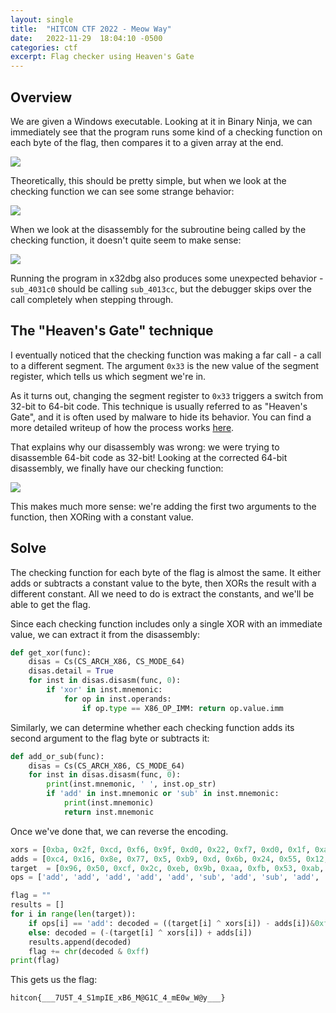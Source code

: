 ```yaml
---
layout: single
title:  "HITCON CTF 2022 - Meow Way"
date:   2022-11-29  18:04:10 -0500
categories: ctf
excerpt: Flag checker using Heaven's Gate
---
```


## Overview

We are given a Windows executable. Looking at it in Binary Ninja, we can immediately see that the program runs some kind of a checking function on each byte of the flag, then compares it to a given array at the end.

![](https://i.imgur.com/feWxnNg.png)

Theoretically, this should be pretty simple, but when we look at the checking function we can see some strange behavior:

![](https://i.imgur.com/ahVV8GT.png)

When we look at the disassembly for the subroutine being called by the checking function, it doesn't quite seem to make sense:

![](https://i.imgur.com/RMKgV2M.png)

Running the program in x32dbg also produces some unexpected behavior -  `sub_4031c0` should be calling `sub_4013cc`, but the debugger skips over the call completely when stepping through.

## The "Heaven's Gate" technique

I eventually noticed that the checking function was making a far call - a call to a different segment. The argument `0x33` is the new value of the segment register, which tells us which segment we're in.

As it turns out, changing the segment register to `0x33` triggers a switch from 32-bit to 64-bit code. This technique is usually referred to as "Heaven's Gate", and it is often used by malware to hide its behavior. You can find a more detailed writeup of how the process works [here](https://reverseengineering.stackexchange.com/questions/16200/how-to-investigate-windows-32-64bit-wow64-transition).

That explains why our disassembly was wrong: we were trying to disassemble 64-bit code as 32-bit! Looking at the corrected 64-bit disassembly, we finally have our checking function:

![](https://i.imgur.com/iH21hlH.png)

This makes much more sense: we're adding the first two arguments to the function, then XORing with a constant value.

## Solve

The checking function for each byte of the flag is almost the same. It either adds or subtracts a constant value to the byte, then XORs the result with a different constant. All we need to do is extract the constants, and we'll be able to get the flag.

Since each checking function includes only a single XOR with an immediate value, we can extract it from the disassembly:

```python
def get_xor(func):
    disas = Cs(CS_ARCH_X86, CS_MODE_64)
    disas.detail = True
    for inst in disas.disasm(func, 0):
        if 'xor' in inst.mnemonic: 
            for op in inst.operands:
                if op.type == X86_OP_IMM: return op.value.imm            
```
Similarly, we can determine whether each checking function adds its second argument to the flag byte or subtracts it:

```python
def add_or_sub(func):
    disas = Cs(CS_ARCH_X86, CS_MODE_64)
    for inst in disas.disasm(func, 0):
        print(inst.mnemonic, ' ', inst.op_str)
        if 'add' in inst.mnemonic or 'sub' in inst.mnemonic:
            print(inst.mnemonic)
            return inst.mnemonic
```

Once we've done that, we can reverse the encoding.

```python
xors = [0xba, 0x2f, 0xcd, 0xf6, 0x9f, 0xd0, 0x22, 0xf7, 0xd0, 0x1f, 0xa8, 0x3d, 0xc7, 0xa5, 0x47, 0x68, 0xd7, 0x4a, 0x96, 0x91, 0x2e, 0x19, 0xc5, 0xe3, 0x88, 0xbd, 0x4e, 0x93, 0x13, 0xf1, 0xcc, 0x47, 0xab, 0xc9, 0x48, 0x2b, 9, 0x50, 0x4f, 0xe9, 0xc0, 0x5e, 0xef, 0x8b, 0x85, 0xcb, 0x55, 0x70]
adds = [0xc4, 0x16, 0x8e, 0x77, 0x5, 0xb9, 0xd, 0x6b, 0x24, 0x55, 0x12, 0x35, 0x76, 0xe7, 0xfb, 0xa0,0xda, 0x34, 0x84, 0xb4, 0xc8, 0x9b, 0xef, 0xb4, 0xb9, 0xa, 0x57, 0x5c, 0xfe, 0xc5, 0x6a, 0x73, 0x49,0xbd, 0x11, 0xd6, 0x8f, 0x6b, 0xa, 0x97, 0xab, 0x4e, 0xed, 0xfe, 0x97, 0xf9, 0x98, 0x65]
target  = [0x96, 0x50, 0xcf, 0x2c, 0xeb, 0x9b, 0xaa, 0xfb, 0x53, 0xab, 0x73, 0xdd, 0x6c, 0x9e, 0xdb, 0xbc, 0xee, 0xab, 0x23, 0xd6, 0x16, 0xfd, 0xf1, 0xf0, 0xb9, 0x75, 0xc3, 0x28, 0xa2, 0x74, 0x7d, 0xe3, 0x27, 0xd5, 0x95, 0x5c, 0xf5, 0x76, 0x75, 0xc9, 0x8c, 0xfb, 0x42, 0x0e, 0xbd, 0x51, 0xa2, 0x98]
ops = ['add', 'add', 'add', 'add', 'add', 'sub', 'add', 'sub', 'add', 'add', 'sub', 'sub', 'add', 'add', 'sub', 'add', 'add', 'sub', 'add', 'sub', 'add', 'add', 'add', 'add', 'add', 'sub', 'add', 'add', 'sub', 'sub', 'add', 'add', 'add', 'add', 'sub', 'sub', 'add', 'sub', 'add', 'sub', 'sub', 'add', 'sub', 'sub', 'sub', 'sub', 'add', 'sub']

flag = ""
results = []
for i in range(len(target)):
    if ops[i] == 'add': decoded = ((target[i] ^ xors[i]) - adds[i])&0xff
    else: decoded = (-(target[i] ^ xors[i]) + adds[i])
    results.append(decoded)
    flag += chr(decoded & 0xff)
print(flag)
```
This gets us the flag:

```hitcon{___7U5T_4_S1mpIE_xB6_M@G1C_4_mE0w_W@y___}```
